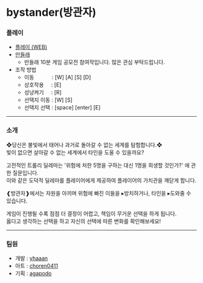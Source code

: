 # bystander(방관자)
### 플레이
* [플레이 (WEB)](https://play.unity.com/en/games/5b2c0300-c291-4f9b-bd0d-40d489dab8c8/bystander)
* [만들래](https://mandlemandle.com/project/bystander/game)
  * 만들래 10분 게임 공모전 참여작입니다. 많은 관심 부탁드립니다. 
* 조작 방법
  * 이동&nbsp;&nbsp;&nbsp;&nbsp;&nbsp;&nbsp;&nbsp;&nbsp;&nbsp;&nbsp;&nbsp;&nbsp;: [W] [A] [S] [D]
  * 상호작용&nbsp;&nbsp;&nbsp;&nbsp; : [E]
  * 성냥켜기&nbsp;&nbsp;&nbsp;&nbsp; : [R]
  * 선택지 이동 : [W] [S]
  * 선택지 선택 : [space] [enter] [E]
 
___

### 소개
❖당신은 불빛에서 태어나 과거로 돌아갈 수 없는 세계를 탐험합니다.❖  
빛이 없으면 살아갈 수 없는 세계에서 타인을 도울 수 있을까요?  

고전적인 트롤리 딜레마는 '위험에 처한 5명을 구하는 대신 1명을 희생할 것인가?' 에 관한 질문입니다.  
이와 같은 도덕적 딜레마를 플레이어에게 제공하여 플레이어의 가치관을 깨닫게 합니다.

❰방관자❱에서는 자원을 아끼며 위험에 빠진 이들을 ▸방치하거나, 타인을 ▸도와줄 수 있습니다.  

게임이 진행될 수록 점점 더 결정이 어렵고, 책임이 무거운 선택을 하게 됩니다.  
옳다고 생각하는 선택을 하고 자신의 선택에 따른 변화를 확인해보세요!   
___ 


### 팀원  
* 개발 : [yhaaan](https://github.com/yhaaan)
* 아트 : [choren0411](https://github.com/choren0411)
* 기획 : [agapodo](https://github.com/shipjh1201)
